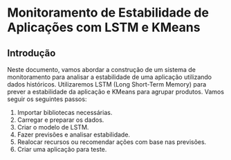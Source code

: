 # Monitoramento de Estabilidade de Aplicações com LSTM e KMeans

## Introdução

Neste documento, vamos abordar a construção de um sistema de monitoramento para analisar a estabilidade de uma aplicação utilizando dados históricos. Utilizaremos LSTM (Long Short-Term Memory) para prever a estabilidade da aplicação e KMeans para agrupar produtos. Vamos seguir os seguintes passos:

1. Importar bibliotecas necessárias.
2. Carregar e preparar os dados.
3. Criar o modelo de LSTM.
4. Fazer previsões e analisar estabilidade.
5. Realocar recursos ou recomendar ações com base nas previsões.
6. Criar uma aplicação para teste.
